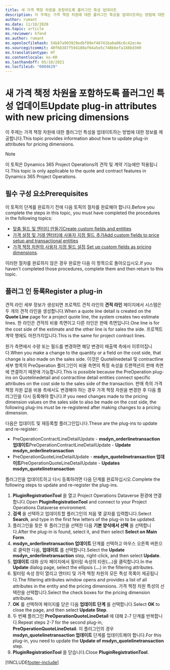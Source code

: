 ```yaml
---
title: 새 가격 책정 차원을 포함하도록 플러그인 특성 업데이트
description: 이 주제는 가격 책정 차원에 대한 플러그인 특성을 업데이트하는 방법에 대한 정보를 제공합니다.
author: rumant
ms.date: 11/18/2020
ms.topic: article
ms.reviewer: kfend
ms.author: rumant
ms.openlocfilehash: 54b87a993929edbf89ef48741ba0a06c6c42ec4e
ms.sourcegitcommit: 40f68387f594180af64a5e5c748b6efa188bd300
ms.translationtype: HT
ms.contentlocale: ko-KR
ms.lasthandoff: 05/10/2021
ms.locfileid: "6004629"
---
```

# <a name="update-plug-in-attributes-with-new-pricing-dimensions"></a><span data-ttu-id="68d48-103">새 가격 책정 차원을 포함하도록 플러그인 특성 업데이트</span><span class="sxs-lookup"><span data-stu-id="68d48-103">Update plug-in attributes with new pricing dimensions</span></span>

<span data-ttu-id="68d48-104">이 주제는 가격 책정 차원에 대한 플러그인 특성을 업데이트하는 방법에 대한 정보를 제공합니다.</span><span class="sxs-lookup"><span data-stu-id="68d48-104">This topic provides information about how to update plug-in attributes for pricing dimensions.</span></span>

> [!NOTE]
> <span data-ttu-id="68d48-105">이 토픽은 Dynamics 365 Project Operations의 견적 및 계약 기능에만 적용됩니다.</span><span class="sxs-lookup"><span data-stu-id="68d48-105">This topic is only applicable to the quote and contract features in Dynamics 365 Project Operations.</span></span>

## <a name="prerequisites"></a><span data-ttu-id="68d48-106">필수 구성 요소</span><span class="sxs-lookup"><span data-stu-id="68d48-106">Prerequisites</span></span>
<span data-ttu-id="68d48-107">이 토픽의 단계를 완료하기 전에 다음 토픽의 절차를 완료해야 합니다.</span><span class="sxs-lookup"><span data-stu-id="68d48-107">Before you complete the steps in this topic, you must have completed the procedures in the following topics:</span></span>

  - [<span data-ttu-id="68d48-108">맞춤 필드 및 엔터티 만들기</span><span class="sxs-lookup"><span data-stu-id="68d48-108">Create custom fields and entities</span></span>](create-custom-fields-entities-pricing-dimensions.md) 
  - [<span data-ttu-id="68d48-109">가격 설정 및 거래 엔터티에 사용자 지정 필드 추가</span><span class="sxs-lookup"><span data-stu-id="68d48-109">Add custom fields to price setup and transactional entities</span></span>](add-custom-fields-price-setup-transactional-entities.md)
  - <span data-ttu-id="68d48-110">[가격 책정 차원의 사용자 지정 필드 설정](set-up-custom-fields-pricing-dimensions.md).</span><span class="sxs-lookup"><span data-stu-id="68d48-110">[Set up custom fields as pricing dimensions](set-up-custom-fields-pricing-dimensions.md).</span></span> 
  
<span data-ttu-id="68d48-111">이러한 절차를 완료하지 않은 경우 완료한 다음 이 항목으로 돌아오십시오.</span><span class="sxs-lookup"><span data-stu-id="68d48-111">If you haven't completed those procedures, complete them and then return to this topic.</span></span>

## <a name="register-a-plug-in"></a><span data-ttu-id="68d48-112">플러그 인 등록</span><span class="sxs-lookup"><span data-stu-id="68d48-112">Register a plug-in</span></span>
<span data-ttu-id="68d48-113">견적 라인 세부 정보가 생성되면 프로젝트 견적 라인의 **견적 라인** 페이지에서 시스템은 두 개의 견적 라인을 생성합니다.</span><span class="sxs-lookup"><span data-stu-id="68d48-113">When a quote line detail is created on the **Quote Line** page for a project quote line, the system creates two estimate lines.</span></span> <span data-ttu-id="68d48-114">한 라인은 견적의 비용 측면이고 다른 라인은 판매 측면입니다.</span><span class="sxs-lookup"><span data-stu-id="68d48-114">One line is for the cost side of the estimate and the other line is for sales the side.</span></span> <span data-ttu-id="68d48-115">프로젝트 계약 행에도 마찬가지입니다.</span><span class="sxs-lookup"><span data-stu-id="68d48-115">This is the same  for project contract lines.</span></span>

<span data-ttu-id="68d48-116">원가 측면에서 수량 또는 필드를 변경하면 해당 변경이 매출액 측에서 이루어집니다.</span><span class="sxs-lookup"><span data-stu-id="68d48-116">When you make a change to the quantity or a field on the cost side, that change is also made on the sales side.</span></span> <span data-ttu-id="68d48-117">이것은 Quotelinedetail 및 contractline 세부 항목의 PreOperation 플러그인이 비용 측면의 특정 속성을 트랜잭션의 판매 측면에 연결하기 때문에 가능합니다.</span><span class="sxs-lookup"><span data-stu-id="68d48-117">This is possible because the PreOperation plug-ins on Quotelinedetail and contractline detail entities connect specific attributes on the cost side to the sales side of the transaction.</span></span> <span data-ttu-id="68d48-118">판매 측의 가격 책정 차원 값을 비용 측에서도 변경해야 하는 경우 가격 책정 차원을 변경한 후 다음 플러그인을 다시 등록해야 합니다.</span><span class="sxs-lookup"><span data-stu-id="68d48-118">If you need changes made to the pricing dimension values on the sales side to also be made on the cost side, the following plug-ins must be re-registered after making changes to a pricing dimension.</span></span>

<span data-ttu-id="68d48-119">다음은 업데이트 및 재등록할 플러그인입니다.</span><span class="sxs-lookup"><span data-stu-id="68d48-119">These are the plug-ins to update and re-register:</span></span>

- <span data-ttu-id="68d48-120">PreOperationContractLineDetailUpdate - **msdyn_orderlinetransaction 업데이트**</span><span class="sxs-lookup"><span data-stu-id="68d48-120">PreOperationContractLineDetailUpdate - **Update msdyn_orderlinetransaction**</span></span>
- <span data-ttu-id="68d48-121">PreOperationQuoteLineDetailUpdate - **msdyn_quotelinetransaction 업데이트**</span><span class="sxs-lookup"><span data-stu-id="68d48-121">PreOperationQuoteLineDetailUpdate - **Updates msdyn_quotelinetransaction**</span></span>

<span data-ttu-id="68d48-122">플러그인을 업데이트하고 다시 등록하려면 다음 단계를 완료하십시오.</span><span class="sxs-lookup"><span data-stu-id="68d48-122">Complete the following steps to update and re-register the plug-ins.</span></span>

1. <span data-ttu-id="68d48-123">**PluginRegistrationTool** 을 열고 Project Operations Dataverse 환경에 연결합니다.</span><span class="sxs-lookup"><span data-stu-id="68d48-123">Open **PluginRegistrationTool** and connect to your Project Operations Dataverse environment.</span></span>
2. <span data-ttu-id="68d48-124">**검색** 을 선택하고 업데이트할 플러그인의 처음 몇 글자를 입력합니다.</span><span class="sxs-lookup"><span data-stu-id="68d48-124">Select **Search**, and type in the first few letters of the plug-in to be updated.</span></span>
3. <span data-ttu-id="68d48-125">플러그인을 찾은 후 플러그인을 선택한 다음 **기본 양식에서 선택** 을 선택합니다.</span><span class="sxs-lookup"><span data-stu-id="68d48-125">After the plug-in is found, select it, and then select **Select on Main Form**.</span></span>
4. <span data-ttu-id="68d48-126">**msdyn_orderlinetransaction 업데이트** 단계를 선택하고 마우스 오른쪽 버튼으로 클릭한 다음, **업데이트** 를 선택합니다.</span><span class="sxs-lookup"><span data-stu-id="68d48-126">Select the **Update msdyn_orderlinetransaction** step, right-click, and then select **Update**.</span></span>
5. <span data-ttu-id="68d48-127">**업데이트** 대화 상자 페이지에서 필터링 속성의 타원(**...**)을 클릭합니다.</span><span class="sxs-lookup"><span data-stu-id="68d48-127">In the **Update** dialog page, select the ellipsis (**...**) in the filtering attributes.</span></span>
6. <span data-ttu-id="68d48-128">필터링 속성 창이 열리고 엔터티 및 가격 책정 차원의 모든 특성 목록이 제공됩니다.</span><span class="sxs-lookup"><span data-stu-id="68d48-128">The filtering attributes window opens and provides a list of all attributes in the entity and the pricing dimensions.</span></span> <span data-ttu-id="68d48-129">가격 책정 차원 특성의 선택란을 선택합니다.</span><span class="sxs-lookup"><span data-stu-id="68d48-129">Select the check boxes for the pricing dimension attributes.</span></span>
7. <span data-ttu-id="68d48-130">**OK** 를 선택하여 페이지를 닫은 다음 **업데이트 단계** 를 선택합니다.</span><span class="sxs-lookup"><span data-stu-id="68d48-130">Select **OK** to close the page, and then select **Update Step**.</span></span>
8. <span data-ttu-id="68d48-131">두 번째 플러그인 **PreOperationQuoteLineDetail** 에 대해 2-7 단계를 반복합니다.</span><span class="sxs-lookup"><span data-stu-id="68d48-131">Repeat steps 2-7 for the second plug-in, **PreOperationQuoteLineDetail**.</span></span> <span data-ttu-id="68d48-132">이 플러그인의 경우 **msdyn_quotelinetransaction 업데이트** 단계를 업데이트해야 합니다.</span><span class="sxs-lookup"><span data-stu-id="68d48-132">For this plug-in, you need to update the **Update of msdyn_quotelinetransaction** step.</span></span>
9. <span data-ttu-id="68d48-133">**PluginRegistrationTool** 을 닫습니다.</span><span class="sxs-lookup"><span data-stu-id="68d48-133">Close **PluginRegistrationTool**.</span></span>


[!INCLUDE[footer-include](../includes/footer-banner.md)]
